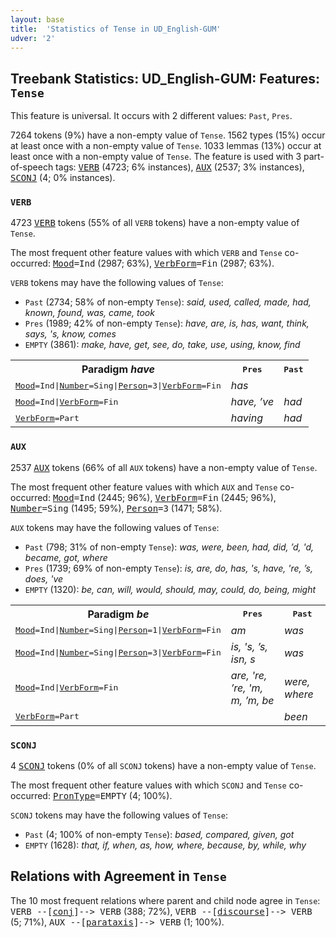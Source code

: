 ```yaml
---
layout: base
title:  'Statistics of Tense in UD_English-GUM'
udver: '2'
---
```


## Treebank Statistics: UD_English-GUM: Features: `Tense`

This feature is universal.
It occurs with 2 different values: `Past`, `Pres`.

7264 tokens (9%) have a non-empty value of `Tense`.
1562 types (15%) occur at least once with a non-empty value of `Tense`.
1033 lemmas (13%) occur at least once with a non-empty value of `Tense`.
The feature is used with 3 part-of-speech tags: <tt><a href="en_gum-pos-VERB.html">VERB</a></tt> (4723; 6% instances), <tt><a href="en_gum-pos-AUX.html">AUX</a></tt> (2537; 3% instances), <tt><a href="en_gum-pos-SCONJ.html">SCONJ</a></tt> (4; 0% instances).

### `VERB`

4723 <tt><a href="en_gum-pos-VERB.html">VERB</a></tt> tokens (55% of all `VERB` tokens) have a non-empty value of `Tense`.

The most frequent other feature values with which `VERB` and `Tense` co-occurred: <tt><a href="en_gum-feat-Mood.html">Mood</a></tt><tt>=Ind</tt> (2987; 63%), <tt><a href="en_gum-feat-VerbForm.html">VerbForm</a></tt><tt>=Fin</tt> (2987; 63%).

`VERB` tokens may have the following values of `Tense`:

* `Past` (2734; 58% of non-empty `Tense`): <em>said, used, called, made, had, known, found, was, came, took</em>
* `Pres` (1989; 42% of non-empty `Tense`): <em>have, are, is, has, want, think, says, 's, know, comes</em>
* `EMPTY` (3861): <em>make, have, get, see, do, take, use, using, know, find</em>

<table>
  <tr><th>Paradigm <i>have</i></th><th><tt>Pres</tt></th><th><tt>Past</tt></th></tr>
  <tr><td><tt><tt><a href="en_gum-feat-Mood.html">Mood</a></tt><tt>=Ind</tt>|<tt><a href="en_gum-feat-Number.html">Number</a></tt><tt>=Sing</tt>|<tt><a href="en_gum-feat-Person.html">Person</a></tt><tt>=3</tt>|<tt><a href="en_gum-feat-VerbForm.html">VerbForm</a></tt><tt>=Fin</tt></tt></td><td><em>has</em></td><td></td></tr>
  <tr><td><tt><tt><a href="en_gum-feat-Mood.html">Mood</a></tt><tt>=Ind</tt>|<tt><a href="en_gum-feat-VerbForm.html">VerbForm</a></tt><tt>=Fin</tt></tt></td><td><em>have, ’ve</em></td><td><em>had</em></td></tr>
  <tr><td><tt><tt><a href="en_gum-feat-VerbForm.html">VerbForm</a></tt><tt>=Part</tt></tt></td><td><em>having</em></td><td><em>had</em></td></tr>
</table>

### `AUX`

2537 <tt><a href="en_gum-pos-AUX.html">AUX</a></tt> tokens (66% of all `AUX` tokens) have a non-empty value of `Tense`.

The most frequent other feature values with which `AUX` and `Tense` co-occurred: <tt><a href="en_gum-feat-Mood.html">Mood</a></tt><tt>=Ind</tt> (2445; 96%), <tt><a href="en_gum-feat-VerbForm.html">VerbForm</a></tt><tt>=Fin</tt> (2445; 96%), <tt><a href="en_gum-feat-Number.html">Number</a></tt><tt>=Sing</tt> (1495; 59%), <tt><a href="en_gum-feat-Person.html">Person</a></tt><tt>=3</tt> (1471; 58%).

`AUX` tokens may have the following values of `Tense`:

* `Past` (798; 31% of non-empty `Tense`): <em>was, were, been, had, did, ’d, 'd, became, got, where</em>
* `Pres` (1739; 69% of non-empty `Tense`): <em>is, are, do, has, 's, have, 're, ’s, does, 've</em>
* `EMPTY` (1320): <em>be, can, will, would, should, may, could, do, being, might</em>

<table>
  <tr><th>Paradigm <i>be</i></th><th><tt>Pres</tt></th><th><tt>Past</tt></th></tr>
  <tr><td><tt><tt><a href="en_gum-feat-Mood.html">Mood</a></tt><tt>=Ind</tt>|<tt><a href="en_gum-feat-Number.html">Number</a></tt><tt>=Sing</tt>|<tt><a href="en_gum-feat-Person.html">Person</a></tt><tt>=1</tt>|<tt><a href="en_gum-feat-VerbForm.html">VerbForm</a></tt><tt>=Fin</tt></tt></td><td><em>am</em></td><td><em>was</em></td></tr>
  <tr><td><tt><tt><a href="en_gum-feat-Mood.html">Mood</a></tt><tt>=Ind</tt>|<tt><a href="en_gum-feat-Number.html">Number</a></tt><tt>=Sing</tt>|<tt><a href="en_gum-feat-Person.html">Person</a></tt><tt>=3</tt>|<tt><a href="en_gum-feat-VerbForm.html">VerbForm</a></tt><tt>=Fin</tt></tt></td><td><em>is, 's, ’s, isn, s</em></td><td><em>was</em></td></tr>
  <tr><td><tt><tt><a href="en_gum-feat-Mood.html">Mood</a></tt><tt>=Ind</tt>|<tt><a href="en_gum-feat-VerbForm.html">VerbForm</a></tt><tt>=Fin</tt></tt></td><td><em>are, 're, ’re, 'm, m, ’m, be</em></td><td><em>were, where</em></td></tr>
  <tr><td><tt><tt><a href="en_gum-feat-VerbForm.html">VerbForm</a></tt><tt>=Part</tt></tt></td><td></td><td><em>been</em></td></tr>
</table>

### `SCONJ`

4 <tt><a href="en_gum-pos-SCONJ.html">SCONJ</a></tt> tokens (0% of all `SCONJ` tokens) have a non-empty value of `Tense`.

The most frequent other feature values with which `SCONJ` and `Tense` co-occurred: <tt><a href="en_gum-feat-PronType.html">PronType</a></tt><tt>=EMPTY</tt> (4; 100%).

`SCONJ` tokens may have the following values of `Tense`:

* `Past` (4; 100% of non-empty `Tense`): <em>based, compared, given, got</em>
* `EMPTY` (1628): <em>that, if, when, as, how, where, because, by, while, why</em>

## Relations with Agreement in `Tense`

The 10 most frequent relations where parent and child node agree in `Tense`:
<tt>VERB --[<tt><a href="en_gum-dep-conj.html">conj</a></tt>]--> VERB</tt> (388; 72%),
<tt>VERB --[<tt><a href="en_gum-dep-discourse.html">discourse</a></tt>]--> VERB</tt> (5; 71%),
<tt>AUX --[<tt><a href="en_gum-dep-parataxis.html">parataxis</a></tt>]--> VERB</tt> (1; 100%).

